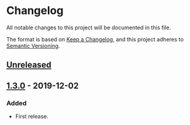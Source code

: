 # Changelog
All notable changes to this project will be documented in this file.

The format is based on [Keep a Changelog](https://keepachangelog.com/en/1.0.0/),
and this project adheres to [Semantic Versioning](https://semver.org/spec/v2.0.0.html).

## [Unreleased]

## [1.3.0] - 2019-12-02
### Added
- First release.

[Unreleased]: https://github.com/Colin-b/pytest_layab/compare/v1.3.0...HEAD
[1.3.0]: https://github.com/Colin-b/pytest_layab/releases/tag/v1.3.0
